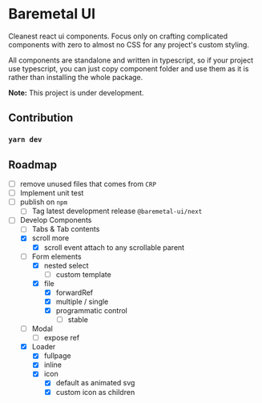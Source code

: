 # Baremetal UI

Cleanest react ui components. Focus only on crafting complicated components with zero to almost no CSS for any project's custom styling.

All components are standalone and written in typescript, so if your project use typescript, you can just copy component folder and use them as it is rather than installing the whole package.

**Note:** This project is under development.



## Contribution

### `yarn dev`



## Roadmap

- [ ] remove unused files that comes from `CRP`
- [ ] Implement unit test
- [ ] publish on `npm`
  - [ ] Tag latest development release `@baremetal-ui/next` 
- [ ] Develop Components
  - [ ] Tabs & Tab contents
  - [x] scroll more
    - [x] scroll event attach to any scrollable parent
  - [ ] Form elements
    - [x] nested select
      - [ ] custom template
    - [x] file
      - [x] forwardRef
      - [x] multiple / single
      - [x] programmatic control
        - [ ] stable
  - [ ] Modal
    - [ ] expose ref
  - [x] Loader
    - [x] fullpage
    - [x] inline
    - [x] icon
      - [x] default  as animated svg
      - [x] custom icon as children
